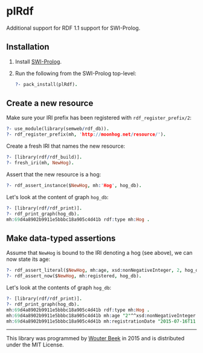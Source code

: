 plRdf
=====

Additional support for RDF 1.1 support for SWI-Prolog.


Installation
------------

  1. Install [SWI-Prolog](http://www.swi-prolog.org/Download.html).
  2. Run the following from the SWI-Prolog top-level:
  
     ```prolog
     ?- pack_install(plRdf).
     ```


Create a new resource
---------------------

Make sure your IRI prefix has been registered with `rdf_register_prefix/2`:

```prolog
?- use_module(library(semweb/rdf_db)).
?- rdf_register_prefix(mh, 'http://moonhog.net/resource/').
```

Create a fresh IRI that names the new resource:

```prolog
?- [library(rdf/rdf_build)].
?- fresh_iri(mh, NewHog).
```

Assert that the new resource is a hog:

```prolog
?- rdf_assert_instance($NewHog, mh:'Hog', hog_db).
```

Let's look at the content of graph `hog_db`:

```prolog
?- [library(rdf/rdf_print)].
?- rdf_print_graph(hog_db).
mh:69d4a8902b9911e5bbbc18a905c4d41b rdf:type mh:Hog .
```



Make data-typed assertions
-------------------------

Assume that `NewHog` is bound to the IRI denoting a hog (see above),
we can now state its age:

```prolog
?- rdf_assert_literal($NewHog, mh:age, xsd:nonNegativeInteger, 2, hog_db).
?- rdf_assert_now($NewHog, mh:registered, hog_db).
```

Let's look at the contents of graph `hog_db`:

```prolog
?- [library(rdf/rdf_print)].
?- rdf_print_graph(hog_db).
mh:69d4a8902b9911e5bbbc18a905c4d41b rdf:type mh:Hog .
mh:69d4a8902b9911e5bbbc18a905c4d41b mh:age "2"^^xsd:nonNegativeInteger .
mh:69d4a8902b9911e5bbbc18a905c4d41b mh:registrationDate "2015-07-16T11:02:42+0200"^^xsd:dateTime .
```

---

This library was programmed by [Wouter Beek](http://www.wouterbeek.com)
in 2015 and is distributed under the MIT License.
